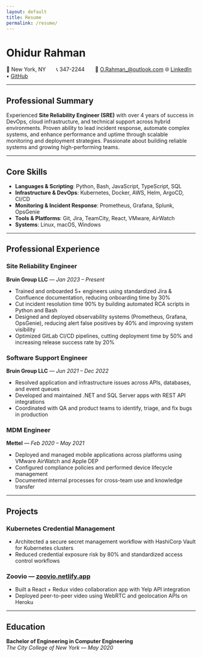 ```yaml
---
layout: default
title: Resume
permalink: /resume/
---
```



# **Ohidur Rahman**
📍 New York, NY  📞 347-2244  📧 O.Rahman_@outlook.com  🌐 [LinkedIn](https://www.linkedin.com/in/) • [GitHub](https://github.com/Ohidu)

---

## **Professional Summary**
Experienced **Site Reliability Engineer (SRE)** with over 4 years of success in DevOps, cloud infrastructure, and technical support across hybrid environments. Proven ability to lead incident response, automate complex systems, and enhance performance and uptime through scalable monitoring and deployment strategies. Passionate about building reliable systems and growing high-performing teams.

---

## **Core Skills**
- **Languages & Scripting**: Python, Bash, JavaScript, TypeScript, SQL  
- **Infrastructure & DevOps**: Kubernetes, Docker, AWS, Helm, ArgoCD, CI/CD  
- **Monitoring & Incident Response**: Prometheus, Grafana, Splunk, OpsGenie  
- **Tools & Platforms**: Git, Jira, TeamCity, React, VMware, AirWatch  
- **Systems**: Linux, macOS, Windows  

---

## **Professional Experience**

### **Site Reliability Engineer**  
**Bruin Group LLC** — *Jan 2023 – Present*
- Trained and onboarded 5+ engineers using standardized Jira & Confluence documentation, reducing onboarding time by 30%  
- Cut incident resolution time 90% by building automated RCA scripts in Python and Bash  
- Designed and deployed observability systems (Prometheus, Grafana, OpsGenie), reducing alert false positives by 40% and improving system visibility  
- Optimized GitLab CI/CD pipelines, cutting deployment time by 50% and increasing release success rate by 20%  

### **Software Support Engineer**  
**Bruin Group LLC** — *Jun 2021 – Dec 2022*
- Resolved application and infrastructure issues across APIs, databases, and event queues  
- Developed and maintained .NET and SQL Server apps with REST API integrations  
- Coordinated with QA and product teams to identify, triage, and fix bugs in production  

### **MDM Engineer**  
**Mettel** — *Feb 2020 – May 2021*
- Deployed and managed mobile applications across platforms using VMware AirWatch and Apple DEP  
- Configured compliance policies and performed device lifecycle management  
- Documented internal processes for cross-team use and knowledge transfer  

---

## **Projects**

### **Kubernetes Credential Management**
- Architected a secure secret management workflow with HashiCorp Vault for Kubernetes clusters  
- Reduced credential exposure risk by 80% and standardized access control workflows  

### **Zoovio** — [zoovio.netlify.app](https://zoovio.netlify.app/)  
- Built a React + Redux video collaboration app with Yelp API integration  
- Deployed peer-to-peer video using WebRTC and geolocation APIs on Heroku  

---

## **Education**
**Bachelor of Engineering in Computer Engineering**  
*The City College of New York* — *May 2020*
